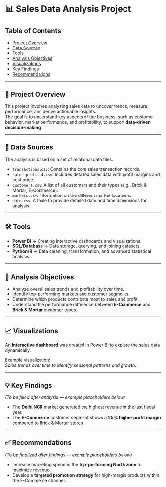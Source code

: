 # 📊 Sales Data Analysis Project

## Table of Contents
- [Project Overview](#-project-overview)  
- [Data Sources](#-data-sources)  
- [Tools](#️-tools)  
- [Analysis Objectives](#-analysis-objectives)  
- [Visualizations](#-visualizations)  
- [Key Findings](#-key-findings)  
- [Recommendations](#-recommendations)  

---

## 🔎 Project Overview
This project involves analyzing sales data to uncover trends, measure performance, and derive actionable insights.  
The goal is to understand key aspects of the business, such as customer behavior, market performance, and profitability, to support **data-driven decision-making**.

---

## 💾 Data Sources
The analysis is based on a set of relational data files:

- `transactions.csv`: Contains the core sales transaction records.  
- `sales profit 4.csv`: Includes detailed sales data with profit margins and cost price.  
- `customers.csv`: A list of all customers and their types (e.g., Brick & Mortar, E-Commerce).  
- `markets.csv`: Information on the different market locations.  
- `date.csv`: A table to provide detailed date and time dimensions for analysis.  

---

## 🛠️ Tools
- **Power BI** → Creating interactive dashboards and visualizations.  
- **SQL/Database** → Data storage, querying, and joining datasets.  
- **Python/R** → Data cleaning, transformation, and advanced statistical analysis.  

---

## 🎯 Analysis Objectives
- Analyze overall sales trends and profitability over time.  
- Identify top-performing markets and customer segments.  
- Determine which products contribute most to sales and profit.  
- Understand the performance difference between **E-Commerce** and **Brick & Mortar** customer types.  

---

## 📈 Visualizations
An **interactive dashboard** was created in Power BI to explore the sales data dynamically.  

Example visualization:  
*Sales trends over time to identify seasonal patterns and growth.*  

---

## 💡 Key Findings
*(To be filled after analysis — example placeholders below)*  

- The **Delhi NCR** market generated the highest revenue in the last fiscal year.  
- The **E-Commerce** customer segment shows a **25% higher profit margin** compared to Brick & Mortar stores.  

---

## ✅ Recommendations
*(To be finalized after findings — example placeholders below)*  

- Increase marketing spend in the **top-performing North zone** to maximize revenue.  
- Develop a **targeted promotion strategy** for high-margin products within the E-Commerce channel.  

